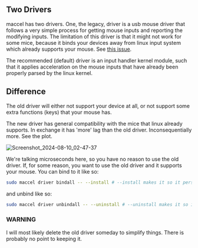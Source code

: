 ## Two Drivers

maccel has two drivers. One, the legacy, driver is a usb mouse driver that follows a very simple
process for getting mouse inputs and reporting the modifying inputs. The limitation of this driver
is that it might not work for some mice, because it binds your devices away from linux input system which
already supports your mouse. See [this issue](https://github.com/Gnarus-G/maccel/issues/9).

The recommended (default) driver is an input handler kernel module, such that it applies acceleration
on the mouse inputs that have already been properly parsed by the linux kernel.

## Difference

The old driver will either not support your device at all, or not support some extra functions (keys)
that your mouse has.

The new driver has general compatibility with the mice that linux already supports. 
In exchange it has 'more' lag than the old driver. Inconsequentially more. See the plot.

![Screenshot_2024-08-10_02-47-37](https://github.com/user-attachments/assets/def3a9d0-2bf3-401e-960c-b299592d1658)

We're talking microseconds here, so you have no reason to use the old driver.
If, for some reason, you want to use the old driver and it supports your mouse. You can bind to it like so:
```sh
sudo maccel driver bindall -- --install # --install makes it so it persists across boots
```
and unbind like so:
```sh
sudo maccel driver unbindall -- --uninstall # --uninstall makes it so it no longer rebinds across boots
```

### WARNING
I will most likely delete the old driver someday to simplify things. There is probably no point to keeping it.
